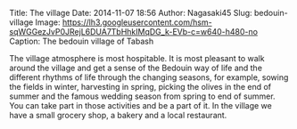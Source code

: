 Title: The village
Date: 2014-11-07 18:56
Author: Nagasaki45
Slug: bedouin-village
Image: https://lh3.googleusercontent.com/hsm-sqWGGezJvP0JRejL6DUA7TbHhkIMqDG_k-EVb-c=w640-h480-no
Caption: The bedouin village of Tabash

The village atmosphere is most hospitable.
It is most pleasant to walk around the village and get a sense of the Bedouin way of life and the different rhythms of life through the changing seasons, for example, sowing the fields in winter, harvesting in spring, picking the olives  in the end of summer and the famous wedding season from spring to end of summer.
You can take part in those activities and be a part of it.
In the village we have a small grocery shop, a bakery and a local restaurant.
